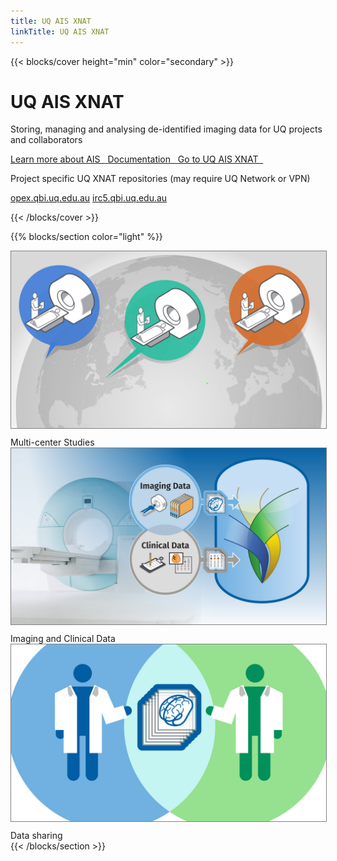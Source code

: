 ```yaml
---
title: UQ AIS XNAT
linkTitle: UQ AIS XNAT
---
```


{{< blocks/cover height="min" color="secondary" >}}
<h1 class="display-5">UQ AIS XNAT</h1><p></p>
<p>Storing, managing and analysing de-identified imaging data for UQ projects and collaborators</p>
<a class="btn btn-lg btn-light mr-3 mb-4" href="https://australian-imaging-service.github.io">
Learn more about AIS&nbsp&nbsp<i class="fa-solid fa-arrow-up-right-from-square fa-xs"></i>
</a>
<a class="btn btn-lg btn-light mr-3 mb-4" href="/docs/">
Documentation&nbsp&nbsp<i class="fas fa-book ml-2 fa-xs"></i>
</a>
<a class="btn btn-lg btn-light mr-3 mb-4" href="https://xnat.rcc.uq.edu.au">
Go to UQ AIS XNAT&nbsp&nbsp<i class="fa-solid fa-arrow-up-right-from-square fa-xs"></i>
</a>
<p>Project specific UQ XNAT repositories (may require UQ Network or VPN)</p>
<a class="btn btn-sm btn-primary mr-3 mb-4" href="https://opex.qbi.uq.edu.au:8443">opex.qbi.uq.edu.au</a>
<a class="btn btn-sm btn-primary mr-3 mb-4" href="https://irc5.qbi.uq.edu.au">irc5.qbi.uq.edu.au</a>
<!-- <a class="btn btn-sm btn-primary mr-3 mb-4" href="https://braininjury.qbi.uq.edu.au">braininjury.qbi.uq.edu.au</a> -->

{{< /blocks/cover >}}

{{% blocks/section color="light" %}}
<div class="container text-center">
<div class="row">
<div class="col">
<img src="/slide-global.jpg" class="img-fluid rounded" style="border: 1px solid grey; margin-bottom:10px">
Multi-center Studies
</div>
<div class="col">
<img src="/what-is-XNAT.jpg" class="img-fluid rounded" style="border: 1px solid grey; margin-bottom:10px">
Imaging and Clinical Data
</div>
<div class="col">
<img src="/slide-sharing.jpg" class="img-fluid rounded" style="border: 1px solid grey; margin-bottom:10px">
Data sharing
</div>
</div>
</div>
{{< /blocks/section >}}
